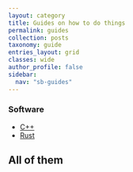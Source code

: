 ```yaml
---
layout: category
title: Guides on how to do things
permalink: guides
collection: posts
taxonomy: guide
entries_layout: grid
classes: wide
author_profile: false
sidebar:
  nav: "sb-guides"
---
```


### Software

* [C++](/guides/cpp)
* [Rust](/guides/rust)

## All of them
